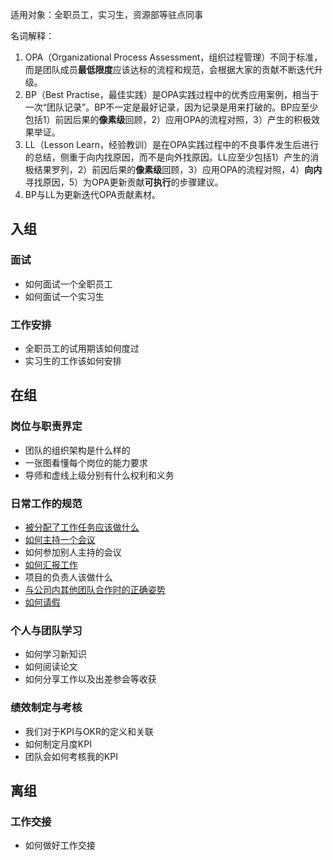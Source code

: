 适用对象：全职员工，实习生，资源部等驻点同事

名词解释：
1. OPA（Organizational Process Assessment，组织过程管理）不同于标准，而是团队成员**最低限度**应该达标的流程和规范，会根据大家的贡献不断迭代升级。
2. BP（Best Practise，最佳实践）是OPA实践过程中的优秀应用案例，相当于一次“团队记录”。BP不一定是最好记录，因为记录是用来打破的。BP应至少包括1）前因后果的**像素级**回顾，2）应用OPA的流程对照，3）产生的积极效果举证。
3. LL（Lesson Learn，经验教训）是在OPA实践过程中的不良事件发生后进行的总结，侧重于向内找原因，而不是向外找原因。LL应至少包括1）产生的消极结果罗列，2）前因后果的**像素级**回顾，3）应用OPA的流程对照，4）**向内**寻找原因，5）为OPA更新贡献**可执行**的步骤建议。
4. BP与LL为更新迭代OPA贡献素材。

## 入组
### 面试
- 如何面试一个全职员工
- 如何面试一个实习生
### 工作安排
- 全职员工的试用期该如何度过
- 实习生的工作该如何安排
## 在组
### 岗位与职责界定
- 团队的组织架构是什么样的
- 一张图看懂每个岗位的能力要求
- 导师和虚线上级分别有什么权利和义务
### 日常工作的规范
- [被分配了工作任务应该做什么](https://github.com/ustcilxin/BrainScienceTeamOPA/wiki/%E8%A2%AB%E5%88%86%E9%85%8D%E4%BA%86%E5%B7%A5%E4%BD%9C%E4%BB%BB%E5%8A%A1%E5%BA%94%E8%AF%A5%E5%81%9A%E4%BB%80%E4%B9%88)
- [如何主持一个会议](https://github.com/ustcilxin/BrainScienceTeamOPA/wiki/%E5%A6%82%E4%BD%95%E4%B8%BB%E6%8C%81%E4%B8%80%E4%B8%AA%E4%BC%9A%E8%AE%AE)
- 如何参加别人主持的会议
- [如何汇报工作](https://github.com/ustcilxin/BrainScienceTeamOPA/wiki/%E5%A6%82%E4%BD%95%E6%B1%87%E6%8A%A5%E5%B7%A5%E4%BD%9C)
- 项目的负责人该做什么
- [与公司内其他团队合作时的正确姿势](https://github.com/ustcilxin/BrainScienceTeamOPA/wiki/%E4%B8%8E%E5%85%AC%E5%8F%B8%E5%86%85%E5%85%B6%E4%BB%96%E5%9B%A2%E9%98%9F%E5%90%88%E4%BD%9C%E6%97%B6%E7%9A%84%E6%AD%A3%E7%A1%AE%E5%A7%BF%E5%8A%BF)
- [如何请假](https://github.com/ustcilxin/BrainScienceTeamOPA/wiki/%E5%A6%82%E4%BD%95%E8%AF%B7%E5%81%87)
### 个人与团队学习
- 如何学习新知识
- 如何阅读论文
- 如何分享工作以及出差参会等收获
### 绩效制定与考核
- 我们对于KPI与OKR的定义和关联
- 如何制定月度KPI
- 团队会如何考核我的KPI
## 离组
### 工作交接
- 如何做好工作交接
